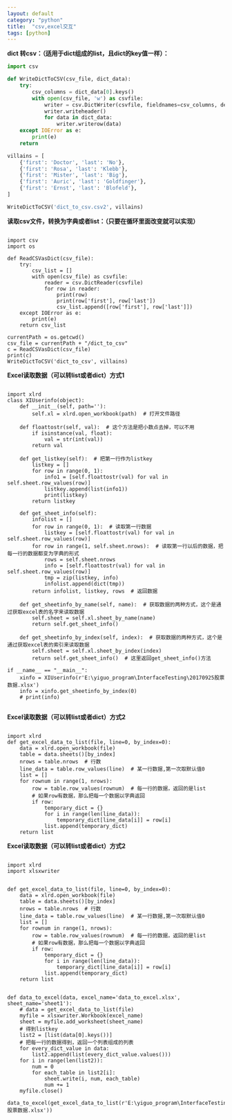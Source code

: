 ```yaml
---
layout: default
category: "python"
title:  "csv,excel交互"
tags: [python]
---
```



**dict 转csv：（适用于dict组成的list，且dict的key值一样）：**

```python
import csv

def WriteDictToCSV(csv_file, dict_data):
    try:
        csv_columns = dict_data[0].keys()
        with open(csv_file, 'w') as csvfile:
            writer = csv.DictWriter(csvfile, fieldnames=csv_columns, delimiter=',', lineterminator='\n')
            writer.writeheader()
            for data in dict_data:
                writer.writerow(data)
    except IOError as e:
        print(e)
    return

villains = [
    {'first': 'Doctor', 'last': 'No'},
    {'first': 'Rosa', 'last': 'Klebb'},
    {'first': 'Mister', 'last': 'Big'},
    {'first': 'Auric', 'last': 'Goldfinger'},
    {'first': 'Ernst', 'last': 'Blofeld'},
]

WriteDictToCSV('dict_to_csv.csv2', villains)
```



**读取csv文件，转换为字典或者list：（只要在循环里面改变就可以实现）**
<pre><code>
import csv
import os

def ReadCSVasDict(csv_file):
    try:
        csv_list = []
        with open(csv_file) as csvfile:
            reader = csv.DictReader(csvfile)
            for row in reader:
                print(row)
                print(row['first'], row['last'])
                csv_list.append([row['first'], row['last']])
    except IOError as e:
        print(e)
    return csv_list

currentPath = os.getcwd()
csv_file = currentPath + "/dict_to_csv"
c = ReadCSVasDict(csv_file)
print(c)
WriteDictToCSV('dict_to_csv', villains)
</code></pre>


**Excel读取数据（可以转list或者dict）方式1**
<pre><code>
import xlrd
class XIUserinfo(object):
    def __init__(self, path=''):
        self.xl = xlrd.open_workbook(path)  # 打开文件路径

    def floattostr(self, val):  # 这个方法是把小数点去掉，可以不用
        if isinstance(val, float):
            val = str(int(val))
        return val

    def get_listkey(self):  # 把第一行作为listkey
        listkey = []
        for row in range(0, 1):
            info1 = [self.floattostr(val) for val in self.sheet.row_values(row)]
            listkey.append(list(info1))
            print(listkey)
        return listkey

    def get_sheet_info(self):
        infolist = []
        for row in range(0, 1):  # 读取第一行数据
            listkey = [self.floattostr(val) for val in self.sheet.row_values(row)]
        for row in range(1, self.sheet.nrows):  # 读取第一行以后的数据，把每一行的数据都变为字典的形式
            rows = self.sheet.nrows
            info = [self.floattostr(val) for val in self.sheet.row_values(row)]
            tmp = zip(listkey, info)
            infolist.append(dict(tmp))
        return infolist, listkey, rows  # 返回数据

    def get_sheetinfo_by_name(self, name):  # 获取数据的两种方式，这个是通过获取excel表的名字来读取数据
        self.sheet = self.xl.sheet_by_name(name)
        return self.get_sheet_info()

    def get_sheetinfo_by_index(self, index):  # 获取数据的两种方式，这个是通过获取excel表的索引来读取数据
        self.sheet = self.xl.sheet_by_index(index)
        return self.get_sheet_info()  # 这里返回get_sheet_info()方法

if __name__ == "__main__":
    xinfo = XIUserinfo(r'E:\yiguo_program\InterfaceTesting\20170925股票数据.xlsx')
    info = xinfo.get_sheetinfo_by_index(0)
    # print(info)

</code></pre>

**Excel读取数据（可以转list或者dict）方式2**
<pre><code>
import xlrd
def get_excel_data_to_list(file, line=0, by_index=0):
    data = xlrd.open_workbook(file)
    table = data.sheets()[by_index]
    nrows = table.nrows  # 行数
    line_data = table.row_values(line)  # 某一行数据,第一次取默认值0
    list = []
    for rownum in range(1, nrows):
        row = table.row_values(rownum)  # 每一行的数据，返回的是list
        # 如果row有数据，那么把每一个数据以字典返回
        if row:
            temporary_dict = {}
            for i in range(len(line_data)):
                temporary_dict[line_data[i]] = row[i]
            list.append(temporary_dict)
    return list
</code></pre>


**Excel读取数据（可以转list或者dict）方式2**
<pre><code>
import xlrd
import xlsxwriter


def get_excel_data_to_list(file, line=0, by_index=0):
    data = xlrd.open_workbook(file)
    table = data.sheets()[by_index]
    nrows = table.nrows  # 行数
    line_data = table.row_values(line)  # 某一行数据,第一次取默认值0
    list = []
    for rownum in range(1, nrows):
        row = table.row_values(rownum)  # 每一行的数据，返回的是list
        # 如果row有数据，那么把每一个数据以字典返回
        if row:
            temporary_dict = {}
            for i in range(len(line_data)):
                temporary_dict[line_data[i]] = row[i]
            list.append(temporary_dict)
    return list


def data_to_excel(data, excel_name='data_to_excel.xlsx', sheet_name='sheet1'):
    # data = get_excel_data_to_list(file)
    myfile = xlsxwriter.Workbook(excel_name)
    sheet = myfile.add_worksheet(sheet_name)
    # 得到listkey
    list2 = [list(data[0].keys())]
    # 把每一行的数据得到，返回一个列表组成的列表
    for every_dict_value in data:
        list2.append(list(every_dict_value.values()))
    for i in range(len(list2)):
        num = 0
        for each_table in list2[i]:
            sheet.write(i, num, each_table)
            num += 1
    myfile.close()

data_to_excel(get_excel_data_to_list(r'E:\yiguo_program\InterfaceTesting\20170925股票数据.xlsx'))


</code></pre>


